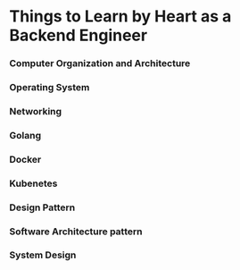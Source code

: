 # Things to Learn by Heart as a Backend Engineer

### Computer Organization and Architecture

### Operating System

### Networking

### Golang

### Docker

### Kubenetes

### Design Pattern

### Software Architecture pattern

### System Design
